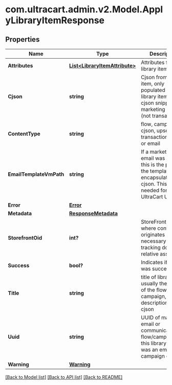 # com.ultracart.admin.v2.Model.ApplyLibraryItemResponse
## Properties

Name | Type | Description | Notes
------------ | ------------- | ------------- | -------------
**Attributes** | [**List&lt;LibraryItemAttribute&gt;**](LibraryItemAttribute.md) | Attributes from the library item | [optional] 
**Cjson** | **string** | Cjson from library item, only populated if this library item was a cjson snippet or marketing email (not transactional) | [optional] 
**ContentType** | **string** | flow, campaign, cjson, upsell, transactional_email or email | [optional] 
**EmailTemplateVmPath** | **string** | If a marketing email was applied, this is the path to the template encapsulating the cjson.  This is needed for the UltraCart UI. | [optional] 
**Error** | [**Error**](Error.md) |  | [optional] 
**Metadata** | [**ResponseMetadata**](ResponseMetadata.md) |  | [optional] 
**StorefrontOid** | **int?** | StoreFront oid where content originates necessary for tracking down relative assets | [optional] 
**Success** | **bool?** | Indicates if API call was successful | [optional] 
**Title** | **string** | title of library item, usually the name of the flow or campaign, or description of cjson | [optional] 
**Uuid** | **string** | UUID of marketing email or communication flow/campaign if this library item was an email, campaign or flow | [optional] 
**Warning** | [**Warning**](Warning.md) |  | [optional] 


[[Back to Model list]](../README.md#documentation-for-models) [[Back to API list]](../README.md#documentation-for-api-endpoints) [[Back to README]](../README.md)

